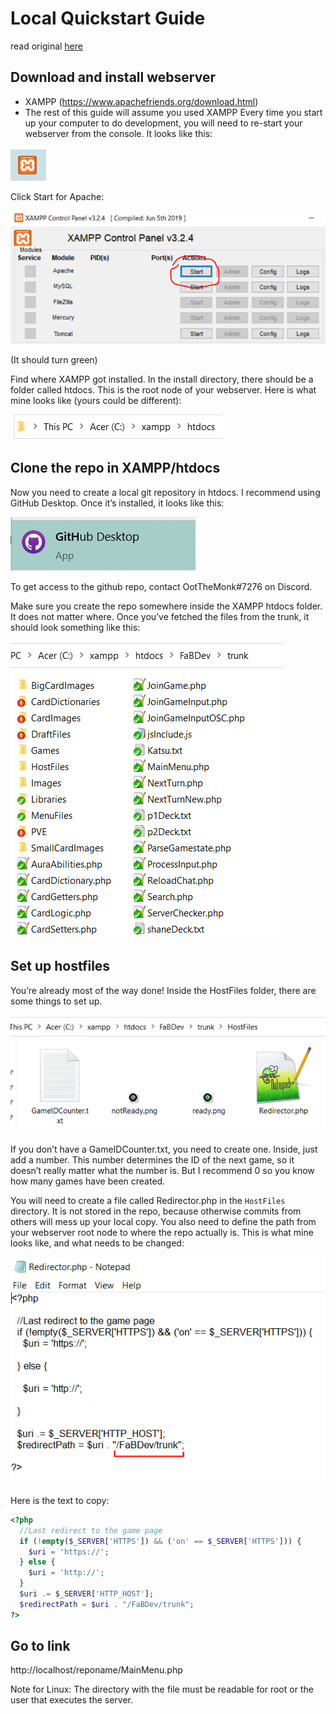 # Local Quickstart Guide

read original [here](https://docs.google.com/document/d/1qVlTrst58iZ_6xD9PkxIgZUiSKzV-S4eTJmK32qzaP0)

## Download and install webserver

- XAMPP (https://www.apachefriends.org/download.html)
- The rest of this guide will assume you used XAMPP
  Every time you start up your computer to do development, you will need to re-start your webserver from the console. It looks like this:
  
![xampp](.github/xampp-icon.png)

Click Start for Apache:

![xampp control](.github/xampp-control-panel.png)

(It should turn green)

Find where XAMPP got installed. In the install directory, there should be a folder called htdocs. This is the root node of your webserver. Here is what mine looks like (yours could be different):

![xampp path](.github/xampp-path.png)

## Clone the repo in XAMPP/htdocs
Now you need to create a local git repository in htdocs. I recommend using GitHub Desktop. Once it’s installed, it looks like this:

![github desktop](.github/github-desktop.png)

To get access to the github repo, contact OotTheMonk#7276 on Discord.

Make sure you create the repo somewhere inside the XAMPP htdocs folder. It does not matter where. Once you’ve fetched the files from the trunk, it should look something like this:

![trunk](.github/trunk.png)

## Set up hostfiles
You’re already most of the way done! Inside the HostFiles folder, there are some things to set up.

![host files](.github/hostFiles.png)

If you don’t have a GameIDCounter.txt, you need to create one. Inside, just add a number. This number determines the ID of the next game, so it doesn’t really matter what the number is. But I recommend 0 so you know how many games have been created.

You will need to create a file called Redirector.php in the `HostFiles` directory. It is not stored in the repo, because otherwise commits from others will mess up your local copy. You also need to define the path from your webserver root node to where the repo actually is. This is what mine looks like, and what needs to be changed:

![redirector](.github/notepad.png)

Here is the text to copy:

```php
<?php
  //Last redirect to the game page
  if (!empty($_SERVER['HTTPS']) && ('on' == $_SERVER['HTTPS'])) {
    $uri = 'https://';
  } else {
    $uri = 'http://';
  }
  $uri .= $_SERVER['HTTP_HOST'];
  $redirectPath = $uri . "/FaBDev/trunk";
?>
```

## Go to link
http://localhost/reponame/MainMenu.php

Note for Linux: The directory with the file must be readable for root or the user that executes the server.
